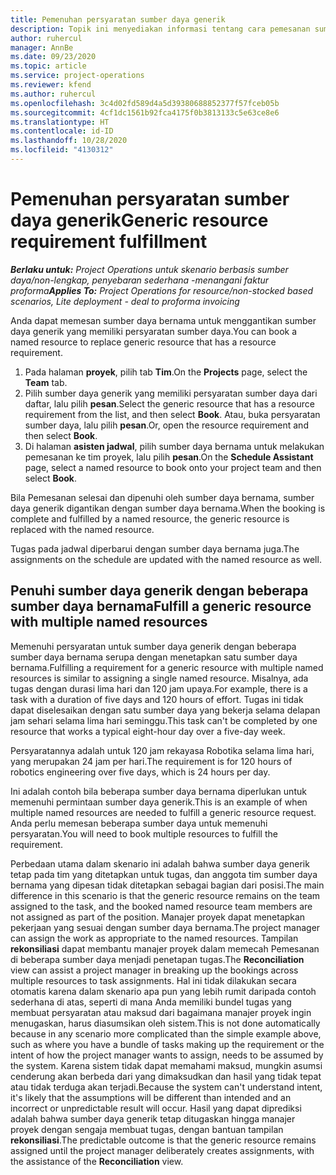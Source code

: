 ```yaml
---
title: Pemenuhan persyaratan sumber daya generik
description: Topik ini menyediakan informasi tentang cara pemesanan sumber daya bernama untuk persyaratan sumber daya generik.
author: ruhercul
manager: AnnBe
ms.date: 09/23/2020
ms.topic: article
ms.service: project-operations
ms.reviewer: kfend
ms.author: ruhercul
ms.openlocfilehash: 3c4d02fd589d4a5d39380688852377f57fceb05b
ms.sourcegitcommit: 4cf1dc1561b92fca4175f0b3813133c5e63ce8e6
ms.translationtype: HT
ms.contentlocale: id-ID
ms.lasthandoff: 10/28/2020
ms.locfileid: "4130312"
---
```

# <a name="generic-resource-requirement-fulfillment"></a><span data-ttu-id="253dc-103">Pemenuhan persyaratan sumber daya generik</span><span class="sxs-lookup"><span data-stu-id="253dc-103">Generic resource requirement fulfillment</span></span>

<span data-ttu-id="253dc-104">_**Berlaku untuk:** Project Operations untuk skenario berbasis sumber daya/non-lengkap, penyebaran sederhana -menangani faktur proforma_</span><span class="sxs-lookup"><span data-stu-id="253dc-104">_**Applies To:** Project Operations for resource/non-stocked based scenarios, Lite deployment - deal to proforma invoicing_</span></span>

<span data-ttu-id="253dc-105">Anda dapat memesan sumber daya bernama untuk menggantikan sumber daya generik yang memiliki persyaratan sumber daya.</span><span class="sxs-lookup"><span data-stu-id="253dc-105">You can book a named resource to replace generic resource that has a resource requirement.</span></span>

1. <span data-ttu-id="253dc-106">Pada halaman **proyek**, pilih tab **Tim**.</span><span class="sxs-lookup"><span data-stu-id="253dc-106">On the **Projects** page, select the **Team** tab.</span></span>
2. <span data-ttu-id="253dc-107">Pilih sumber daya generik yang memiliki persyaratan sumber daya dari daftar, lalu pilih **pesan**.</span><span class="sxs-lookup"><span data-stu-id="253dc-107">Select the generic resource that has a resource requirement from the list, and then select **Book**.</span></span> <span data-ttu-id="253dc-108">Atau, buka persyaratan sumber daya, lalu pilih **pesan**.</span><span class="sxs-lookup"><span data-stu-id="253dc-108">Or, open the resource requirement and then select **Book**.</span></span>
3. <span data-ttu-id="253dc-109">Di halaman **asisten jadwal**, pilih sumber daya bernama untuk melakukan pemesanan ke tim proyek, lalu pilih **pesan**.</span><span class="sxs-lookup"><span data-stu-id="253dc-109">On the **Schedule Assistant** page, select a named resource to book onto your project team and then select **Book**.</span></span>

<span data-ttu-id="253dc-110">Bila Pemesanan selesai dan dipenuhi oleh sumber daya bernama, sumber daya generik digantikan dengan sumber daya bernama.</span><span class="sxs-lookup"><span data-stu-id="253dc-110">When the booking is complete and fulfilled by a named resource, the generic resource is replaced with the named resource.</span></span>

<span data-ttu-id="253dc-111">Tugas pada jadwal diperbarui dengan sumber daya bernama juga.</span><span class="sxs-lookup"><span data-stu-id="253dc-111">The assignments on the schedule are updated with the named resource as well.</span></span>

## <a name="fulfill-a-generic-resource-with-multiple-named-resources"></a><span data-ttu-id="253dc-112">Penuhi sumber daya generik dengan beberapa sumber daya bernama</span><span class="sxs-lookup"><span data-stu-id="253dc-112">Fulfill a generic resource with multiple named resources</span></span>
<span data-ttu-id="253dc-113">Memenuhi persyaratan untuk sumber daya generik dengan beberapa sumber daya bernama serupa dengan menetapkan satu sumber daya bernama.</span><span class="sxs-lookup"><span data-stu-id="253dc-113">Fulfilling a requirement for a generic resource with multiple named resources is similar to assigning a single named resource.</span></span> <span data-ttu-id="253dc-114">Misalnya, ada tugas dengan durasi lima hari dan 120 jam upaya.</span><span class="sxs-lookup"><span data-stu-id="253dc-114">For example, there is a task with a duration of five days and 120 hours of effort.</span></span> <span data-ttu-id="253dc-115">Tugas ini tidak dapat diselesaikan dengan satu sumber daya yang bekerja selama delapan jam sehari selama lima hari seminggu.</span><span class="sxs-lookup"><span data-stu-id="253dc-115">This task can't be completed by one resource that works a typical eight-hour day over a five-day week.</span></span> 

<span data-ttu-id="253dc-116">Persyaratannya adalah untuk 120 jam rekayasa Robotika selama lima hari, yang merupakan 24 jam per hari.</span><span class="sxs-lookup"><span data-stu-id="253dc-116">The requirement is for 120 hours of robotics engineering over five days, which is 24 hours per day.</span></span>

<span data-ttu-id="253dc-117">Ini adalah contoh bila beberapa sumber daya bernama diperlukan untuk memenuhi permintaan sumber daya generik.</span><span class="sxs-lookup"><span data-stu-id="253dc-117">This is an example of when multiple named resources are needed to fulfill a generic resource request.</span></span> <span data-ttu-id="253dc-118">Anda perlu memesan beberapa sumber daya untuk memenuhi persyaratan.</span><span class="sxs-lookup"><span data-stu-id="253dc-118">You will need to book multiple resources to fulfill the requirement.</span></span>

<span data-ttu-id="253dc-119">Perbedaan utama dalam skenario ini adalah bahwa sumber daya generik tetap pada tim yang ditetapkan untuk tugas, dan anggota tim sumber daya bernama yang dipesan tidak ditetapkan sebagai bagian dari posisi.</span><span class="sxs-lookup"><span data-stu-id="253dc-119">The main difference in this scenario is that the generic resource remains on the team assigned to the task, and the booked named resource team members are not assigned as part of the position.</span></span> <span data-ttu-id="253dc-120">Manajer proyek dapat menetapkan pekerjaan yang sesuai dengan sumber daya bernama.</span><span class="sxs-lookup"><span data-stu-id="253dc-120">The project manager can assign the work as appropriate to the named resources.</span></span> <span data-ttu-id="253dc-121">Tampilan **rekonsiliasi** dapat membantu manajer proyek dalam memecah Pemesanan di beberapa sumber daya menjadi penetapan tugas.</span><span class="sxs-lookup"><span data-stu-id="253dc-121">The **Reconciliation** view can assist a project manager in breaking up the bookings across multiple resources to task assignments.</span></span> <span data-ttu-id="253dc-122">Hal ini tidak dilakukan secara otomatis karena dalam skenario apa pun yang lebih rumit daripada contoh sederhana di atas, seperti di mana Anda memiliki bundel tugas yang membuat persyaratan atau maksud dari bagaimana manajer proyek ingin menugaskan, harus diasumsikan oleh sistem.</span><span class="sxs-lookup"><span data-stu-id="253dc-122">This is not done automatically because in any scenario more complicated than the simple example above, such as where you have a bundle of tasks making up the requirement or the intent of how the project manager wants to assign, needs to be assumed by the system.</span></span> <span data-ttu-id="253dc-123">Karena sistem tidak dapat memahami maksud, mungkin asumsi cenderung akan berbeda dari yang dimaksudkan dan hasil yang tidak tepat atau tidak terduga akan terjadi.</span><span class="sxs-lookup"><span data-stu-id="253dc-123">Because the system can't understand intent, it's likely that the assumptions will be different than intended and an incorrect or unpredictable result will occur.</span></span> <span data-ttu-id="253dc-124">Hasil yang dapat diprediksi adalah bahwa sumber daya generik tetap ditugaskan hingga manajer proyek dengan sengaja membuat tugas, dengan bantuan tampilan **rekonsiliasi**.</span><span class="sxs-lookup"><span data-stu-id="253dc-124">The predictable outcome is that the generic resource remains assigned until the project manager deliberately creates assignments, with the assistance of the **Reconciliation** view.</span></span>


